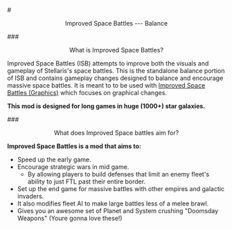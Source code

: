 #<p align="center">Improved Space Battles --- Balance</p>

###<p align="center">What is Improved Space Battles?</p>
Improved Space Battles (ISB) attempts to improve both the visuals and gameplay of Stellaris's space battles. This is the standalone balance portion of ISB and contains gameplay changes designed to balance and encourage massive space battles. It is meant to to be used with [Improved Space Battles (Graphics)](http://steamcommunity.com/sharedfiles/filedetails/?id=692028161) which focuses on graphical changes. 

<b>This mod is designed for long games in huge (1000+) star galaxies.</b> 

###<p align="center">What does Improved Space battles aim for?</p>
<b>Improved Space Battles is a mod that aims to:</b>
- Speed up the early game. 
- Encourage strategic wars in mid game.
  - By allowing players to build defenses that limit an enemy fleet's ability to just FTL past their entire border. 
- Set up the end game for massive battles with other empires and galactic invaders.
- It also modifies fleet AI to make large battles less of a melee brawl.
- Gives you an awesome set of Planet and System crushing "Doomsday Weapons" (Youre gonna love these!)
